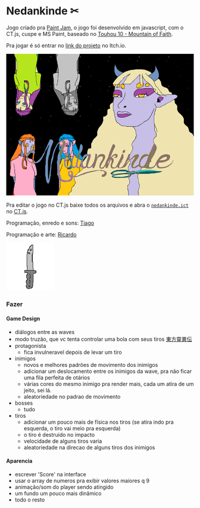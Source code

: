 # Nedankinde ✂

Jogo criado pra [Paint Jam](https://itch.io/jam/paint-jam-2021), o jogo foi desenvolvido em javascript, com o CT.js, cuspe e MS Paint, baseado no [Touhou 10 - Mountain of Faith](https://www.youtube.com/watch?v=ygM1rqNMGBo).

Pra jogar é só entrar no [link do projeto](https://mexerica.itch.io/nedankinde) no Itch.io.

![Nedankinde](/nedankinde/img/alguem_fundo.png)

Pra editar o jogo no CT.js baixe todos os arquivos e abra o [`nedankinde.ict`](/nedankinde.ict) no [CT.js](https://docs.ctjs.rocks/).

Programação, enredo e sons: [Tiago](https://github.com/mexerica)

Programação e arte: [Ricardo](https://github.com/sleiph)

![quinaife](/nedankinde/img/quinaife.png)


### Fazer

#### Game Design

* diálogos entre as waves
* modo truzão, que vc tenta controlar uma bola com seus tiros [東方靈異伝](https://www.youtube.com/watch?v=w3YmmdgcHb8)
* protagonista
    - fica invulneravel depois de levar um tiro
* inimigos
    - novos e melhores padrões de movimento dos inimigos
    - adicionar um deslocamento entre os inimigos da wave, pra não ficar uma fila perfeita de otários
    - várias cores do mesmo inimigo pra render mais, cada um atira de um jeito, sei lá.
    - aleatoriedade no padrao de movimento
* bosses
    - tudo
* tiros
    - adicionar um pouco mais de física nos tiros (se atira indo pra esquerda, o tiro vai meio pra esquerda)
    - o tiro é destruido no impacto
    - velocidade de alguns tiros varia
    - aleatoriedade na direcao de alguns tiros dos inimigos

#### Aparencia
* escrever 'Score' na interface
* usar o array de numeros pra exibir valores maiores q 9
* animação/som do player sendo atingido
* um fundo um pouco mais dinâmico
* todo o resto
